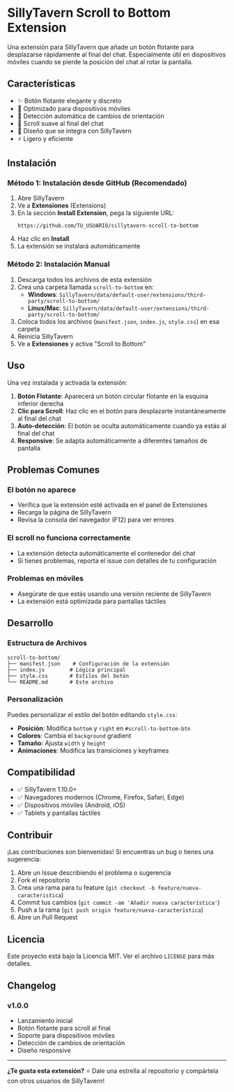 # SillyTavern Scroll to Bottom Extension

Una extensión para SillyTavern que añade un botón flotante para desplazarse rápidamente al final del chat. Especialmente útil en dispositivos móviles cuando se pierde la posición del chat al rotar la pantalla.

## Características

- ✨ Botón flotante elegante y discreto
- 📱 Optimizado para dispositivos móviles
- 🔄 Detección automática de cambios de orientación
- 🎯 Scroll suave al final del chat
- 🎨 Diseño que se integra con SillyTavern
- ⚡ Ligero y eficiente

## Instalación

### Método 1: Instalación desde GitHub (Recomendado)

1. Abre SillyTavern
2. Ve a **Extensiones** (Extensions)
3. En la sección **Install Extension**, pega la siguiente URL:
   ```
   https://github.com/TU_USUARIO/sillytavern-scroll-to-bottom
   ```
4. Haz clic en **Install**
5. La extensión se instalará automáticamente

### Método 2: Instalación Manual

1. Descarga todos los archivos de esta extensión
2. Crea una carpeta llamada `scroll-to-bottom` en:
   - **Windows**: `SillyTavern/data/default-user/extensions/third-party/scroll-to-bottom/`
   - **Linux/Mac**: `SillyTavern/data/default-user/extensions/third-party/scroll-to-bottom/`
3. Coloca todos los archivos (`manifest.json`, `index.js`, `style.css`) en esa carpeta
4. Reinicia SillyTavern
5. Ve a **Extensiones** y activa "Scroll to Bottom"

## Uso

Una vez instalada y activada la extensión:

1. **Botón Flotante**: Aparecerá un botón circular flotante en la esquina inferior derecha
2. **Clic para Scroll**: Haz clic en el botón para desplazarte instantáneamente al final del chat
3. **Auto-detección**: El botón se oculta automáticamente cuando ya estás al final del chat
4. **Responsive**: Se adapta automáticamente a diferentes tamaños de pantalla

## Problemas Comunes

### El botón no aparece
- Verifica que la extensión esté activada en el panel de Extensiones
- Recarga la página de SillyTavern
- Revisa la consola del navegador (F12) para ver errores

### El scroll no funciona correctamente
- La extensión detecta automáticamente el contenedor del chat
- Si tienes problemas, reporta el issue con detalles de tu configuración

### Problemas en móviles
- Asegúrate de que estás usando una versión reciente de SillyTavern
- La extensión está optimizada para pantallas táctiles

## Desarrollo

### Estructura de Archivos

```
scroll-to-bottom/
├── manifest.json    # Configuración de la extensión
├── index.js        # Lógica principal
├── style.css       # Estilos del botón
└── README.md       # Este archivo
```

### Personalización

Puedes personalizar el estilo del botón editando `style.css`:

- **Posición**: Modifica `bottom` y `right` en `#scroll-to-bottom-btn`
- **Colores**: Cambia el `background` gradient
- **Tamaño**: Ajusta `width` y `height`
- **Animaciones**: Modifica las transiciones y keyframes

## Compatibilidad

- ✅ SillyTavern 1.10.0+
- ✅ Navegadores modernos (Chrome, Firefox, Safari, Edge)
- ✅ Dispositivos móviles (Android, iOS)
- ✅ Tablets y pantallas táctiles

## Contribuir

¡Las contribuciones son bienvenidas! Si encuentras un bug o tienes una sugerencia:

1. Abre un Issue describiendo el problema o sugerencia
2. Fork el repositorio
3. Crea una rama para tu feature (`git checkout -b feature/nueva-caracteristica`)
4. Commit tus cambios (`git commit -am 'Añadir nueva característica'`)
5. Push a la rama (`git push origin feature/nueva-caracteristica`)
6. Abre un Pull Request

## Licencia

Este proyecto está bajo la Licencia MIT. Ver el archivo `LICENSE` para más detalles.

## Changelog

### v1.0.0
- Lanzamiento inicial
- Botón flotante para scroll al final
- Soporte para dispositivos móviles
- Detección de cambios de orientación
- Diseño responsive

---

**¿Te gusta esta extensión?** ⭐ Dale una estrella al repositorio y compártela con otros usuarios de SillyTavern!

